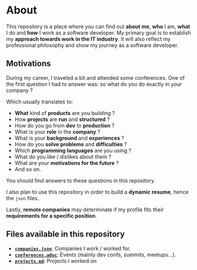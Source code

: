 # About

This repository is a place where you can find out **about me**, **who** I am,
**what** I do and **how** I work as a software developer. My primary goal is to
establish my **approach towards work in the IT industry**. It will also reflect
my professional philosophy and show my journey as a software developer.

## Motivations

During my career, I traveled a bit and attended some conferences. One of the
first question I had to answer was: so what do you do exactly in your company ?

Which usually translates to:

- **What** kind of **products** are you building ?
- How **projects** are **run** and **structured** ?
- How do you go from **dev** to **production** ?
- What is your **role** in the **company** ?
- What is your **background** and **experiences** ?
- How do you **solve problems** and **difficulties** ?
- Which **programming languages** are you using ?
- What do you like / dislikes about them ?
- What are your **motivations for the future** ?
- And so on.

You should find answers to these questions in this repository.

I also plan to use this repository in order to build a **dynamic resume**, hence
the `json` files.

Lastly, **remote companies** may determinate if my profile fits their
**requirements for a specific position**.

## Files available in this repository

- **[`companies.json`](companies.json)**: Companies I work / worked for.
- **[`conferences.adoc`](conferences.adoc)**: Events (mainly dev confs,
    summits, meetups...).
- **[`projects.md`](projects.md)**: Projects I worked on
